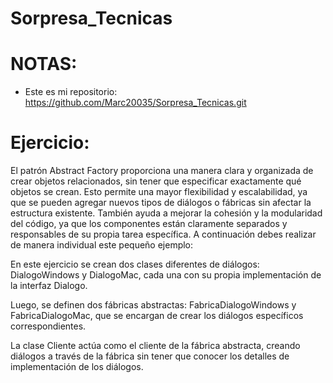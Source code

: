# Sorpresa_Tecnicas
# NOTAS:
* Este es mi repositorio: https://github.com/Marc20035/Sorpresa_Tecnicas.git
# Ejercicio:
El patrón Abstract Factory proporciona una manera clara y organizada de crear objetos relacionados, sin tener que especificar exactamente qué objetos se crean. Esto permite una mayor flexibilidad y escalabilidad, ya que se pueden agregar nuevos tipos de diálogos o fábricas sin afectar la estructura existente. También ayuda a mejorar la cohesión y la modularidad del código, ya que los componentes están claramente separados y responsables de su propia tarea específica. A continuación debes realizar de manera individual este pequeño ejemplo:

En este ejercicio se crean dos clases diferentes de diálogos: DialogoWindows y DialogoMac, cada una con su propia implementación de la interfaz Dialogo. 

Luego, se definen dos fábricas abstractas: FabricaDialogoWindows y FabricaDialogoMac, que se encargan de crear los diálogos específicos correspondientes. 

La clase Cliente actúa como el cliente de la fábrica abstracta, creando diálogos a través de la fábrica sin tener que conocer los detalles de implementación de los diálogos.

